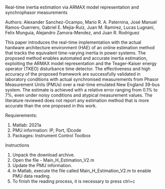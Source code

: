 Real-time inertia estimation via ARMAX model representation and synchrophasor measurements


Authors: 
Alexander Sanchez-Ocampo, Mario R. A. Paternina, José Manuel Ramos-Guerrero,
Gabriel E. Mejia-Ruiz, Juan M. Ramirez, Lucas Lugnani, Felix Munguia, 
Alejandro Zamora-Mendez, and Juan R. Rodriguez

This paper introduces the real-time implementation 
with the actual hardware architecture environment (HAE)
of an online estimation method that tracks the equivalent
time-varying inertia in power systems. The proposed method
enables automated and accurate inertia estimation, exploiting
the ARMAX model representation and the Teager-Kaiser energy
operator (TKEO) disturbance time detector. The effectiveness
and high accuracy of the proposed framework are successfully
validated in laboratory conditions with actual synchronised
measurements from Phasor Measurement Units (PMUs) over a
real-time emulated New England 39-bus system. The estimate
is achieved with a relative error ranging from 0.1% to 7%, even
under noisy conditions and atypical measurement values. The
literature reviewed does not report any estimation method that
is more accurate than the one proposed in this work.


Requierements:

1. Matlab: 2021a
2. PMU information: IP, Port, IDcode
3. Packages: Instrument Control Toolbox

Instructions

1. Unpack the download archive.
2. Open the file - Main_H_Estimation_V2.m
3. Update the PMU information.
4. In Matlab, execute the file called Main_H_Estimation_V2.m to enable PMU data reading.
5. To finish the reading process, it is necessary to press ctrl+c


